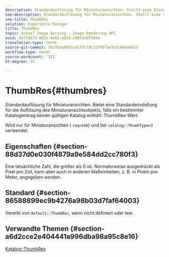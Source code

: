 ```yaml
---
description: Standardauflösung für Miniaturansichten. Stellt eine Standardeinstellung für die Auflösung des Miniaturansichtsobjekts bereit, falls ein bestimmter Katalogeintrag keinen gültigen Wert für "ThumbRes"enthält.
seo-description: Standardauflösung für Miniaturansichten. Stellt eine Standardeinstellung für die Auflösung des Miniaturansichtsobjekts bereit, falls ein bestimmter Katalogeintrag keinen gültigen Wert für "ThumbRes"enthält.
seo-title: ThumbRes
solution: Experience Manager
title: ThumbRes
topic: Scene7 Image Serving - Image Rendering API
uuid: 4a77d673-9d2e-4e62-a014-c99fa3df294a
translation-type: tm+mt
source-git-commit: 7bc7b3a86fbcdc57cfdc31745fae3afc06e44b15
workflow-type: tm+mt
source-wordcount: '121'
ht-degree: 3%

---
```



# ThumbRes{#thumbres}

Standardauflösung für Miniaturansichten. Bietet eine Standardeinstellung für die Auflösung des Miniaturansichtsobjekts, falls ein bestimmter Katalogeintrag keinen gültigen Katalog enthält::ThumbRes-Wert.

Wird nur für Miniaturansichten ( `req=tmb`) und bei `catalog::ThumbType=3` verwendet.

## Eigenschaften {#section-88d37d0e030f4879a9e584dd2cc780f3}

Eine tatsächliche Zahl, die größer als 0 ist. Normalerweise ausgedrückt als Pixel pro Zoll, kann aber auch in anderen Maßeinheiten, z. B. in Pixeln pro Meter, angegeben werden.

## Standard {#section-86588899ec9b4276a98b03d7faf64003}

Vererbt von `default::ThumbRes`, wenn nicht definiert oder leer.

## Verwandte Themen {#section-a6d2cce2e404441a996dba98a95c8e16}

[Katalog::ThumbRes](../../../../../is-api/image-catalog/image-serving-api-ref/c-image-catalog-reference/c-image-svg-data-reference/c-image-data-reference/r-thumbres-cat.md#reference-eedb9991397347c3bed5bd0a785c4c69)
